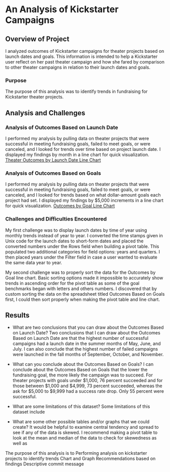 # An Analysis of Kickstarter Campaigns

## Overview of Project
I analyzed outcomes of Kickstarter campaigns for theater projects based on launch dates and goals. This information is intended to help a Kickstarter user reflect on her past theater campaign and how she fared by comparison to other theater campaigns in relation to their launch dates and goals.

### Purpose
The purpose of this analysis was to identify trends in fundraising for Kickstarter theater projects. 

## Analysis and Challenges

### Analysis of Outcomes Based on Launch Date
I performed my analysis by pulling data on theater projects that were successful in meeting fundraising goals, failed to meet goals, or were canceled, and I looked for trends over time based on project launch date. I displayed my findings by month in a line chart for quick visualization.
[Theater Outcomes by Launch Date Line Chart](https://github.com/LaurenSonis/kickstarter-analysis/blob/main/Theater_Outcomes_vs_Launch.png)

### Analysis of Outcomes Based on Goals
I performed my analysis by pulling data on theater projects that were successful in meeting fundraising goals, failed to meet goals, or were canceled, and I looked for trends based on what dollar-amount goals each project had set. I displayed my findings by $5,000 increments in a line chart for quick visualization.
[Outcomes by Goal Line Chart](https://github.com/LaurenSonis/kickstarter-analysis/blob/main/Outcomes_vs_Goals.png)

### Challenges and Difficulties Encountered
My first challenge was to display launch dates by time of year using monthly trends instead of year to year. I converted the time stamps given in Unix code for the launch dates to short-form dates and placed the converted numbers under the Rows field when building a pivot table. This populated two additional categories for field options: years and quarters. I then placed years under the Filter field in case a user wanted to evaluate the same data year to year. 

My second challenge was to properly sort the data for the Outcomes by Goal line chart. Basic sorting options made it impossible to accurately show trends in ascending order for the pivot table as some of the goal benchmarks began with letters and others numbers. I discovered that by custom sorting the data on the spreadsheet titled Outcomes Based on Goals first, I could then sort properly when making the pivot table and line chart.

## Results
- What are two conclusions that you can draw about the Outcomes Based on Launch Date?
Two conclusions that I can draw about the Outcomes Based on Launch Date are that the highest number of successful campaigns had a launch date in the summer months of May, June, and July. I can also conclude that the highest number of failed campaigns were launched in the fall months of September, October, and November.

- What can you conclude about the Outcomes Based on Goals?
I can conclude about the Outcomes Based on Goals that the lower the fundraising goal, the more likely the campaign was to succeed. For theater projects with goals under $1,000, 76 percent succeeded and for those  between $1,000 and $4,999, 73 percent succeeded, whereas the ask for $5,000 to $9,999 had a success rate drop. Only 55 percent were successful.

- What are some limitations of this dataset?
Some limitations of this dataset include 

- What are some other possible tables and/or graphs that we could create? 
It would be helpful to examine central tendency and spread to see if any of the data is skewed. I recommend making a pivot table to look at the mean and median of the data to check for skewedness as well as 

The purpose of this analysis is to 
Performing analysis on kickstarter projects to identify trends
Chart and Graph
Recommendations based on findings
Descriptive commit message
